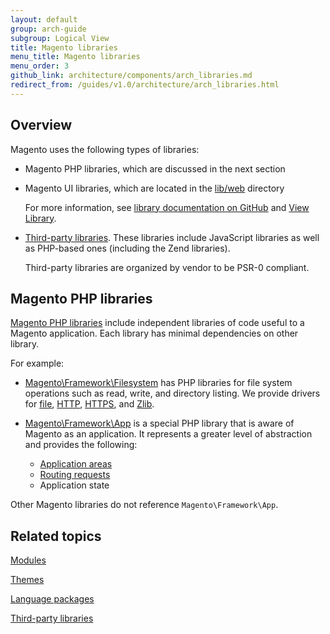 ```yaml
---
layout: default
group: arch-guide
subgroup: Logical View
title: Magento libraries
menu_title: Magento libraries
menu_order: 3
github_link: architecture/components/arch_libraries.md
redirect_from: /guides/v1.0/architecture/arch_libraries.html
---
```


<h2 id="m2arch-libraries-overview">Overview</h2>
Magento uses the following types of libraries:

*	Magento PHP libraries, which are discussed in the next section
*	Magento UI libraries, which are located in the <a href="{{ site.mage2000url }}lib/web" target="_blank">lib/web</a> directory

	For more information, see <a href="{{ site.mage2000url }}lib/web/css/docs/source/README.md" target="_blank">library documentation on GitHub</a> and <a href="{{ site.gdeurl }}architecture/view/view-lib.html">View Library</a>.
	
*	<a href="{{ site.gdeurl }}architecture/archi_perspectives/third-party-libs.html">Third-party libraries</a>. These libraries include JavaScript libraries as well as PHP-based ones (including the Zend libraries).

	Third-party libraries are organized by vendor to be PSR-0 compliant.

<h2 id="m2arch-libraries-mage">Magento PHP libraries</h2>
<a href="{{ site.mage2000url }}lib/internal/Magento/Framework" target="_blank">Magento PHP libraries</a> include independent libraries of code useful to a Magento application. Each library has minimal dependencies on other library.

For example:

*	<a href="{{ site.mage2000url }}lib/internal/Magento/Framework/Filesystem" target="_blank">Magento\Framework\Filesystem</a> has PHP libraries for file system operations such as read, write, and directory listing. We provide drivers for <a href="{{ site.mage2000url }}lib/internal/Magento/Framework/Filesystem/Driver/File.php" target="_blank">file</a>, <a href="{{ site.mage2000url }}lib/internal/Magento/Framework/Filesystem/Driver/Http.php" target="_blank">HTTP</a>, <a href="{{ site.mage2000url }}lib/internal/Magento/Framework/Filesystem/Driver/Https.php" target="_blank">HTTPS</a>, and <a href="{{ site.mage2000url }}lib/internal/Magento/Framework/Filesystem/Driver/Zlib.php" target="_blank">Zlib</a>.



*	<a href="{{ site.mage2000url }}lib/internal/Magento/Framework/App" target="_blank">Magento\Framework\App</a> is a special PHP library that is aware of Magento as an application. It represents a greater level of abstraction and provides the following:

	* <a href="{{ site.gdeurl }}architecture/modules/mod_and_areas.html">Application areas</a>
	* <a href="{{ site.gdeurl}}extension-dev-guide/routing.html">Routing requests</a>
	* Application state

<div class="bs-callout bs-callout-info" id="info">
  <p>Other Magento libraries do not reference <code>Magento\Framework\App</code>.</p>
</div>

<h2 id="m2arch-related">Related topics</h2>


<a href="{{ site.gdeurl }}architecture/archi_perspectives/components/modules/mod_intro.html">Modules</a>

<a href="{{ site.gdeurl }}architecture/archi_perspectives/components/arch_themes.html">Themes</a>

<a href="{{ site.gdeurl }}architecture/archi_perspectives/components/arch_translations.html">Language packages</a>


<a href="{{ site.gdeurl }}architecture/archi_perspectives/third-party-libs.html">Third-party libraries</a>
